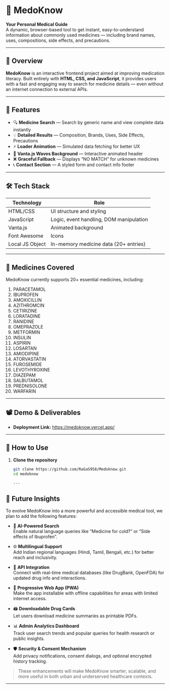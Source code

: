 # 💊 MedoKnow

**Your Personal Medical Guide**  
A dynamic, browser-based tool to get instant, easy-to-understand information about commonly used medicines — including brand names, uses, compositions, side effects, and precautions.



---

## 🚀 Overview

**MedoKnow** is an interactive frontend project aimed at improving medication literacy. Built entirely with **HTML, CSS, and JavaScript**, it provides users with a fast and engaging way to search for medicine details — even without an internet connection to external APIs.

---

## 🌟 Features

- 🔍 **Medicine Search** — Search by generic name and view complete data instantly
- 💡 **Detailed Results** — Composition, Brands, Uses, Side Effects, Precautions
- ⚡ **Loader Animation** — Simulated data fetching for better UX
- 🌊 **Vanta.js Waves Background** — Interactive animated header
- ❌ **Graceful Fallback** — Displays “NO MATCH” for unknown medicines
- 📞 **Contact Section** — A styled form and contact info footer

---

## 🛠️ Tech Stack

| Technology | Role |
|------------|------|
| HTML/CSS   | UI structure and styling |
| JavaScript | Logic, event handling, DOM manipulation |
| Vanta.js   | Animated background |
| Font Awesome | Icons |
| Local JS Object | In-memory medicine data (20+ entries)



---


## 💊 Medicines Covered

MedoKnow currently supports 20+ essential medicines, including:

1. PARACETAMOL
2. IBUPROFEN
3. AMOXICILLIN
4. AZITHROMCIN
5. CETIRIZINE
6. LORATADINE
7. RANIDINE
8. OMEPRAZOLE
9. METFORMIN
10. INSULIN
11. ASPIRIN
12. LOSARTAN
13. AMIODIPINE
14. ATORVASTATIN
15. FUROSEMIDE
16. LEVOTHYROXINE
17. DIAZEPAM
18. SALBUTAMOL
19. PREDNISOLONE
20. WARFARIN

---
## 📽️ Demo & Deliverables

- **Deployment Link:** https://medoknow.vercel.app/

  
---

## 🧪 How to Use

1. **Clone the repository**

   ```bash
   git clone https://github.com/RaGaS958/Medoknow.git
   cd medoknow

   ---

## 🔮 Future Insights

To evolve MedoKnow into a more powerful and accessible medical tool, we plan to add the following features:

- 🧠 **AI-Powered Search**  
  Enable natural language queries like “Medicine for cold?” or “Side effects of Ibuprofen”.

- 🌐 **Multilingual Support**  
  Add Indian regional languages (Hindi, Tamil, Bengali, etc.) for better reach and inclusivity.

- 📡 **API Integration**  
  Connect with real-time medical databases (like DrugBank, OpenFDA) for updated drug info and interactions.

- 📲 **Progressive Web App (PWA)**  
  Make the app installable with offline capabilities for areas with limited internet access.

- 🖨️ **Downloadable Drug Cards**  
  Let users download medicine summaries as printable PDFs.

- 📊 **Admin Analytics Dashboard**  
  Track user search trends and popular queries for health research or public insights.

- 🛡️ **Security & Consent Mechanism**  
  Add privacy notifications, consent dialogs, and optional encrypted history tracking.

> These enhancements will make MedoKnow smarter, scalable, and more useful in both urban and underserved healthcare contexts.
---
